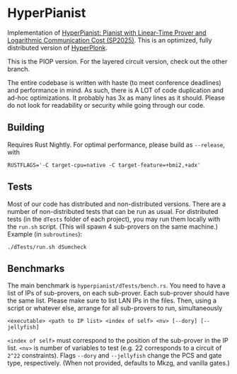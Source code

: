 # HyperPianist
Implementation of [HyperPianist: Pianist with Linear-Time Prover and Logarithmic Communication Cost (SP2025)](https://eprint.iacr.org/2024/1273).
This is an optimized, fully distributed version of [HyperPlonk](https://github.com/EspressoSystems/hyperplonk).

This is the PIOP version. For the layered circuit version, check out the other branch.

The entire codebase is written with haste (to meet conference deadlines) and performance in mind. As such, there is A LOT of code duplication and ad-hoc optimizations. It probably has 3x as many lines as it should. Please do not look for readability or security while going through our code.

## Building
Requires Rust Nightly. For optimal performance, please build as `--release`, with
```
RUSTFLAGS='-C target-cpu=native -C target-feature=+bmi2,+adx'
```

## Tests
Most of our code has distributed and non-distributed versions. There are a number of non-distributed tests that can be run as usual. For distributed tests (in the `dTests` folder of each project), you may run them locally with the `run.sh` script. (This will spawn 4 sub-provers on the same machine.) Example (in `subroutines`):
```
./dTests/run.sh dSumcheck
```

## Benchmarks
The main benchmark is `hyperpianist/dTests/bench.rs`.
You need to have a list of IPs of sub-provers, on each sub-prover.
Each sub-prover should have the same list. Please make sure to list LAN IPs in the files.
Then, using a script or whatever else, arrange for all sub-provers to run, simultaneously
```
<executable> <path to IP list> <index of self> <nv> [--dory] [--jellyfish]
```
`<index of self>` must correspond to the position of the sub-prover in the IP list. `<nv>` is number of variables to test (e.g. 22 corresponds to a circuit of `2^22` constraints).
Flags `--dory` and `--jellyfish` change the PCS and gate type, respectively. (When not provided, defaults to Mkzg, and vanilla gates.)

